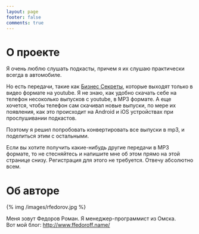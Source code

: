 ```yaml
---
layout: page
footer: false
comments: true
---
```


# О проекте

Я очень люблю слушать подкасты, причем я их слушаю практически всегда в автомобиле.  

Но есть передачи, такие как [Бизнес Секреты](http://tinkov.com/bizsekrety),
которые выходят только в видео формате на youtube.
Я не знаю, как удобно скачать себе на телефон несоколько выпусков с youtube, в MP3 формате.
А еще хочется, чтобы телефон сам скачивал новые выпуски, по мере их появления,
как это происходит на Android и iOS устройствах при прослушивании подкастов.

Поэтому я решил попробовать конвертировать все выпуски в mp3, и поделиться этим с остальными.

Если вы хотите получить какие-нибудь другие передачи в MP3 формате, то не стесняйтесь и
напишите мне об этом прямо на этой странице снизу.
Регистрация для этого не требуется. Отвечу абсолютно всем.  

# Об авторе

{% img /images/rfedorov.jpg %}

Меня зовут Федоров Роман. Я менеджер-программист из Омска.  
Вот мой блог: <http://www.ffedoroff.name/>

